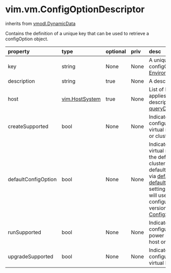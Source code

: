 vim.vm.ConfigOptionDescriptor
=============================
inherits from [vmodl.DynamicData](docs/vmodl.DynamicData.md)


Contains the definition of a unique key that can be used to   retrieve a configOption object.

| property | type | optional | priv | desc |
|:---------|:-----|:---------|:-----|:-----|
| key | string | None | None | A unique key used to identify a configOption object in this   <a href="vim.EnvironmentBrowser.md">EnvironmentBrowser</a>. |
| description | string | true | None | A description of the configOption object. |
| host | [vim.HostSystem](vim.HostSystem.md "vim.HostSystem") | true | None | List of hosts to which this descriptor applies.   List of hosts is not set when descriptor is returned   from <a href="vim.Datacenter.md#queryConfigOptionDescriptor">queryDatacenterConfigOptionDescriptor</a>. |
| createSupported | bool | None | None | Indicates whether the associated set of configuration options   can be used for virtual machine creation on a given host or   cluster. |
| defaultConfigOption | bool | None | None | Indicates whether the associated set of virtual machine   configuration options is the default one for a given host or   cluster.  Latest version is marked as default unless   other version is specified via   <a href="vim.ComputeResource.ConfigInfo.md#defaultHardwareVersionKey">defaultHardwareVersionKey</a>   or <a href="vim.Datacenter.ConfigInfo.md#defaultHardwareVersionKey">defaultHardwareVersionKey</a>.    If this setting is TRUE, virtual machine creates will use the   associated set of configuration options, unless a config version is   explicitly specified in the <a href="vim.vm.ConfigSpec.md">ConfigSpec</a>. |
| runSupported | bool | None | None | Indicates whether the associated set of configuration options   can be used to power on a virtual machine on a given host or   cluster. |
| upgradeSupported | bool | None | None | Indicates whether the associated set of configuration options   can be used as a virtual hardware upgrade target. |


